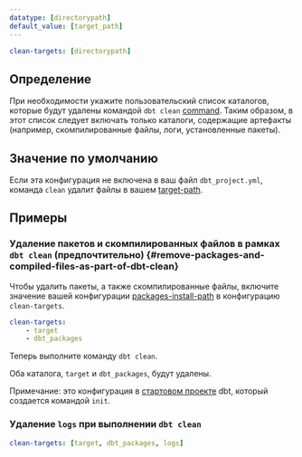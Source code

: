 ```yaml
---
datatype: [directorypath]
default_value: [target_path]
---
```


<File name='dbt_project.yml'>

```yml
clean-targets: [directorypath]
```

</File>

## Определение
При необходимости укажите пользовательский список каталогов, которые будут удалены командой `dbt clean` [command](/reference/commands/clean). Таким образом, в этот список следует включать только каталоги, содержащие артефакты (например, скомпилированные файлы, логи, установленные пакеты).

## Значение по умолчанию
Если эта конфигурация не включена в ваш файл `dbt_project.yml`, команда `clean` удалит файлы в вашем [target-path](/reference/global-configs/json-artifacts).

## Примеры

### Удаление пакетов и скомпилированных файлов в рамках `dbt clean` (предпочтительно) {#remove-packages-and-compiled-files-as-part-of-dbt-clean}

Чтобы удалить пакеты, а также скомпилированные файлы, включите значение вашей конфигурации [packages-install-path](/reference/project-configs/packages-install-path) в конфигурацию `clean-targets`.

<File name='dbt_project.yml'>

```yml
clean-targets:
    - target
    - dbt_packages
```

</File>

Теперь выполните команду `dbt clean`.

Оба каталога, `target` и `dbt_packages`, будут удалены.

Примечание: это конфигурация в [стартовом проекте](https://github.com/dbt-labs/dbt-starter-project/blob/HEAD/dbt_project.yml) dbt, который создается командой `init`.

### Удаление `logs` при выполнении `dbt clean`

<File name='dbt_project.yml'>

```yml
clean-targets: [target, dbt_packages, logs]

```

</File>